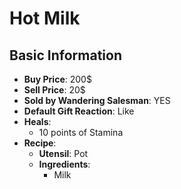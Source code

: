 # Hot Milk

## Basic Information

- **Buy Price**: 200$
- **Sell Price**: 20$
- **Sold by Wandering Salesman**: YES
- **Default Gift Reaction**: Like
- **Heals**:
  - 10 points of Stamina
- **Recipe**:
  - **Utensil**: Pot
  - **Ingredients**:
    - Milk